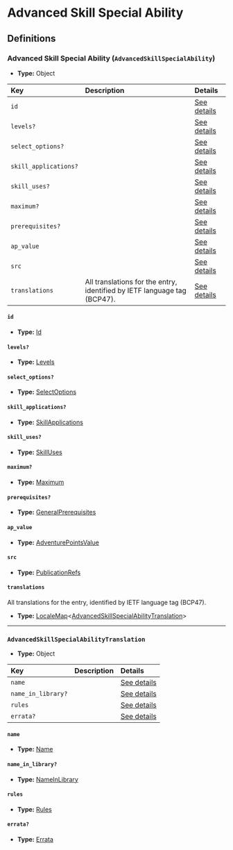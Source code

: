 # Advanced Skill Special Ability

## Definitions

### <a name="AdvancedSkillSpecialAbility"></a> Advanced Skill Special Ability (`AdvancedSkillSpecialAbility`)

- **Type:** Object

Key | Description | Details
:-- | :-- | :--
`id` |  | <a href="#AdvancedSkillSpecialAbility/id">See details</a>
`levels?` |  | <a href="#AdvancedSkillSpecialAbility/levels">See details</a>
`select_options?` |  | <a href="#AdvancedSkillSpecialAbility/select_options">See details</a>
`skill_applications?` |  | <a href="#AdvancedSkillSpecialAbility/skill_applications">See details</a>
`skill_uses?` |  | <a href="#AdvancedSkillSpecialAbility/skill_uses">See details</a>
`maximum?` |  | <a href="#AdvancedSkillSpecialAbility/maximum">See details</a>
`prerequisites?` |  | <a href="#AdvancedSkillSpecialAbility/prerequisites">See details</a>
`ap_value` |  | <a href="#AdvancedSkillSpecialAbility/ap_value">See details</a>
`src` |  | <a href="#AdvancedSkillSpecialAbility/src">See details</a>
`translations` | All translations for the entry, identified by IETF language tag (BCP47). | <a href="#AdvancedSkillSpecialAbility/translations">See details</a>

#### <a name="AdvancedSkillSpecialAbility/id"></a> `id`

- **Type:** <a href="#Id">Id</a>

#### <a name="AdvancedSkillSpecialAbility/levels"></a> `levels?`

- **Type:** <a href="#Levels">Levels</a>

#### <a name="AdvancedSkillSpecialAbility/select_options"></a> `select_options?`

- **Type:** <a href="#SelectOptions">SelectOptions</a>

#### <a name="AdvancedSkillSpecialAbility/skill_applications"></a> `skill_applications?`

- **Type:** <a href="#SkillApplications">SkillApplications</a>

#### <a name="AdvancedSkillSpecialAbility/skill_uses"></a> `skill_uses?`

- **Type:** <a href="#SkillUses">SkillUses</a>

#### <a name="AdvancedSkillSpecialAbility/maximum"></a> `maximum?`

- **Type:** <a href="#Maximum">Maximum</a>

#### <a name="AdvancedSkillSpecialAbility/prerequisites"></a> `prerequisites?`

- **Type:** <a href="../_Prerequisite.md#GeneralPrerequisites">GeneralPrerequisites</a>

#### <a name="AdvancedSkillSpecialAbility/ap_value"></a> `ap_value`

- **Type:** <a href="#AdventurePointsValue">AdventurePointsValue</a>

#### <a name="AdvancedSkillSpecialAbility/src"></a> `src`

- **Type:** <a href="../source/_PublicationRef.md#PublicationRefs">PublicationRefs</a>

#### <a name="AdvancedSkillSpecialAbility/translations"></a> `translations`

All translations for the entry, identified by IETF language tag (BCP47).

- **Type:** <a href="../_LocaleMap.md#LocaleMap">LocaleMap</a>&lt;<a href="#AdvancedSkillSpecialAbilityTranslation">AdvancedSkillSpecialAbilityTranslation</a>&gt;

---

### <a name="AdvancedSkillSpecialAbilityTranslation"></a> `AdvancedSkillSpecialAbilityTranslation`

- **Type:** Object

Key | Description | Details
:-- | :-- | :--
`name` |  | <a href="#AdvancedSkillSpecialAbilityTranslation/name">See details</a>
`name_in_library?` |  | <a href="#AdvancedSkillSpecialAbilityTranslation/name_in_library">See details</a>
`rules` |  | <a href="#AdvancedSkillSpecialAbilityTranslation/rules">See details</a>
`errata?` |  | <a href="#AdvancedSkillSpecialAbilityTranslation/errata">See details</a>

#### <a name="AdvancedSkillSpecialAbilityTranslation/name"></a> `name`

- **Type:** <a href="#Name">Name</a>

#### <a name="AdvancedSkillSpecialAbilityTranslation/name_in_library"></a> `name_in_library?`

- **Type:** <a href="#NameInLibrary">NameInLibrary</a>

#### <a name="AdvancedSkillSpecialAbilityTranslation/rules"></a> `rules`

- **Type:** <a href="#Rules">Rules</a>

#### <a name="AdvancedSkillSpecialAbilityTranslation/errata"></a> `errata?`

- **Type:** <a href="../source/_Erratum.md#Errata">Errata</a>
